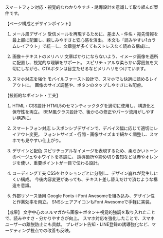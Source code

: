 スマートフォン対応・視覚的なわかりやすさ・誘導設計を意識して取り組んだ案件です。

【ページ構成とデザインポイント】
1. メール風デザイン
受信メールを再現するために、差出人・件名・宛先情報を最上部に配置し、親しみやすさと安心感を演出。
本文も「読みやすい1カラムレイアウト」で統一し、文章量が多くてもストレスなく読める構成に。

2. 画像＋テキストのメリハリ
文章ばかりにならないよう、イメージ画像を適所に配置し、視覚的な理解をサポート。
スピリチュアルな柔らかい雰囲気を大切にしながら、CTAボタンは目立たせるなどメリハリをつけています。

3. スマホ対応を強化
モバイルファースト設計で、スマホでも快適に読めるレイアウトに。
画像のサイズ調整や、ボタンのタップしやすさにも配慮。

【技術的なポイント・工夫】
1. HTML・CSS設計
HTML5のセマンティックタグを適切に使用し、構造化と保守性を両立。
BEM風クラス設計で、後からの修正やパーツ流用がしやすい構造に。

2. スマートフォン対応
レスポンシブデザインで、デバイス幅に応じて適切にレイアウト変更。
フォントサイズ・行間・画像サイズまで細かく調整し、スマホでも見やすい仕上がり。

3. デザインと配色
スピリチュアルなイメージを表現するため、柔らかいトーンのベージュやホワイトを基調に。
誘導箇所や締め切り告知などは赤やオレンジを使い、重要ポイントが一目で伝わる設計。

4. コーディング工夫
CSSをセクションごとに分割し、デザイン崩れが発生しにくい構成。
今後内容変更があっても、テキスト差し替えだけで済むような構造を意識。

5. 外部リソース活用
Google Fonts＋Font Awesomeを組み込み、デザイン性と作業効率を両立。
SNSシェアアイコンもFont Awesomeで手軽に実装。

【成果】
文字中心のメルマガから画像＋ボタン＋視覚的強調を取り入れたことで、読みやすさ・分かりやすさが向上。
スマホ対応を強化したことで、スマホユーザーの離脱防止にも貢献。
プレゼント告知・LINE登録の誘導強化など、マーケティング視点での改善も反映。
